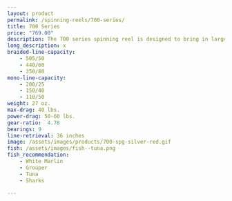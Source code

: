 ```yaml
---
layout: product
permalink: /spinning-reels/700-series/
title: 700 Series
price: "769.00"
description: The 700 series spinning reel is designed to bring in larger fish.
long_description: x
braided-line-capacity: 
    - 505/50
    - 440/60
    - 350/80
mono-line-capacity:
    - 200/25
    - 150/40
    - 110/50
weight: 27 oz.
max-drag: 40 lbs.
power-drag: 50-60 lbs.
gear-ratio:  4.78
bearings: 9
line-retrieval: 36 inches
image: /assets/images/products/700-spg-silver-red.gif
fish: /assets/images/fish--tuna.png
fish_recommendation:
    - White Marlin
    - Grouper
    - Tuna
    - Sharks

---
```




